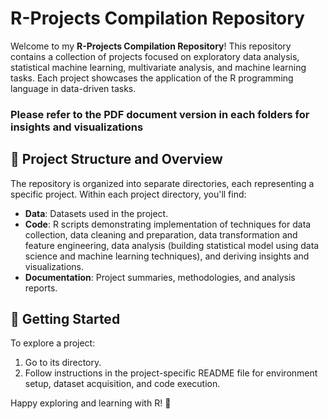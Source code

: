 # R-Projects Compilation Repository 

Welcome to my **R-Projects Compilation Repository**! This repository contains a collection of projects focused on exploratory data analysis, statistical machine learning, multivariate analysis, and machine learning tasks. Each project showcases the application of the R programming language in data-driven tasks.

### Please refer to the PDF document version in each folders for insights and visualizations

## 🌟 Project Structure and Overview

The repository is organized into separate directories, each representing a specific project. Within each project directory, you'll find:

- **Data**: Datasets used in the project.
- **Code**: R scripts demonstrating implementation of techniques for data collection, data cleaning and preparation, data transformation and feature engineering, data analysis (building statistical model using data science and machine learning techniques), and deriving insights and visualizations.
- **Documentation**: Project summaries, methodologies, and analysis reports.

## 🚀 Getting Started

To explore a project:
1. Go to its directory.
2. Follow instructions in the project-specific README file for environment setup, dataset acquisition, and code execution.

Happy exploring and learning with R! 🎉
